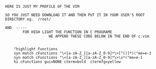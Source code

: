 
   	HERE IS JUST MY PROFILE OF THE VIM

   	SO YOU JUST NEED DOWNLOAD IT AND THEN PUT IT IN YOUR USER'S ROOT DIRECTORY eg.  /root/

   	AND  -----
   			FOR HIGH LIGHT THE FUNCTION IN C PROGRAME
   						WE APPEND THESE CODE BELOW IN THE END OF c.vim  


		"highlight Functions
		syn match cFunctions "\<[a-zA-Z_][a-zA-Z_0-9]*\>[^()]*)("me=e-2
		syn match cFunctions "\<[a-zA-Z_][a-zA-Z_0-9]*\>\s*("me=e-1
		hi cFunctions gui=NONE cterm=bold  ctermfg=yellow


